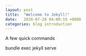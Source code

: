 ```yaml
---
layout: post
title:  "Welcome to Jekyll!"
date:   2020-07-28 04:00:19 +0800
categories: blog introduction
---
```



A few  quick commands

bundle exec jekyll serve